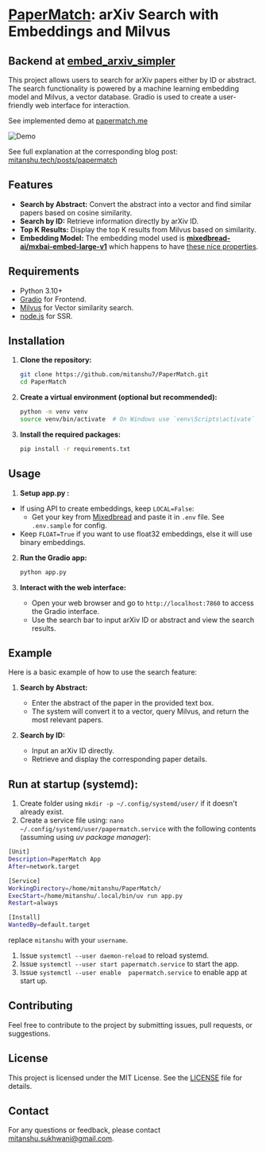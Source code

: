 # [PaperMatch](https://papermatch.me/): arXiv Search with Embeddings and Milvus
## Backend at [embed_arxiv_simpler](https://github.com/mitanshu7/embed_arxiv_simpler)

This project allows users to search for arXiv papers either by ID or abstract. The search functionality is powered by a machine learning embedding model and Milvus, a vector database. Gradio is used to create a user-friendly web interface for interaction. 

See implemented demo at [papermatch.me](https://papermatch.me/)

![Demo](demo.gif)

See full explanation at the corresponding blog post: [mitanshu.tech/posts/papermatch](https://mitanshu.tech/posts/papermatch/)

## Features

- **Search by Abstract:** Convert the abstract into a vector and find similar papers based on cosine similarity.
- **Search by ID:** Retrieve information directly by arXiv ID.
- **Top K Results:** Display the top K results from Milvus based on similarity.
- **Embedding Model:** The embedding model used is [**mixedbread-ai/mxbai-embed-large-v1**](https://www.mixedbread.ai/docs/embeddings/mxbai-embed-large-v1) which happens to have [these nice properties](https://www.mixedbread.ai/blog/binary-mrl).

## Requirements

- Python 3.10+
- [Gradio](https://www.gradio.app/) for Frontend.
- [Milvus](https://milvus.io/) for Vector similarity search.
- [node.js](https://nodejs.org/en/download/package-manager) for SSR.

## Installation

1. **Clone the repository:**

   ```bash
   git clone https://github.com/mitanshu7/PaperMatch.git
   cd PaperMatch
   ```

2. **Create a virtual environment (optional but recommended):**

   ```bash
   python -m venv venv
   source venv/bin/activate  # On Windows use `venv\Scripts\activate`
   ```

3. **Install the required packages:**

   ```bash
   pip install -r requirements.txt
   ```

## Usage


1. **Setup app.py :**
- If using API to create embeddings, keep `LOCAL=False`:
   - Get your key from [Mixedbread](https://www.mixedbread.ai/api-reference/authentication)
   and paste it in `.env` file. See `.env.sample` for config.
- Keep `FLOAT=True` if you want to use float32 embeddings, else it will use binary embeddings.

2. **Run the Gradio app:**

   ```bash
   python app.py
   ```

3. **Interact with the web interface:**

   - Open your web browser and go to `http://localhost:7860` to access the Gradio interface.
   - Use the search bar to input arXiv ID or abstract and view the search results.


## Example

Here is a basic example of how to use the search feature:

1. **Search by Abstract:**
   - Enter the abstract of the paper in the provided text box.
   - The system will convert it to a vector, query Milvus, and return the most relevant papers.

2. **Search by ID:**
   - Input an arXiv ID directly.
   - Retrieve and display the corresponding paper details.
  
## Run at startup (systemd):
1. Create folder using `mkdir -p ~/.config/systemd/user/` if it doesn't already exist.
2. Create a service file using:
`nano ~/.config/systemd/user/papermatch.service`
with the following contents (assuming using *uv package manager*):
```bash
[Unit]
Description=PaperMatch App
After=network.target

[Service]
WorkingDirectory=/home/mitanshu/PaperMatch/
ExecStart=/home/mitanshu/.local/bin/uv run app.py
Restart=always

[Install]
WantedBy=default.target
```
replace `mitanshu` with your `username`.

1. Issue `systemctl --user daemon-reload` to reload systemd.
2. Issue `systemctl --user start papermatch.service` to start the app.
3. Issue `systemctl --user enable  papermatch.service` to enable app at start up.



## Contributing

Feel free to contribute to the project by submitting issues, pull requests, or suggestions. 

## License

This project is licensed under the MIT License. See the [LICENSE](LICENSE) file for details.

## Contact

For any questions or feedback, please contact [mitanshu.sukhwani@gmail.com](mailto:mitanshu.sukhwani@gmail.com).
